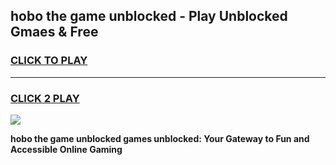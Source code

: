 
## hobo the game unblocked - Play Unblocked Gmaes & Free
<h3>
<a href="https://premium.freeplayer.one?title=hobo_the_game_unblocked&ref=19F">CLICK TO PLAY</a></h3>
<hr>

<h3>
<a href="https://premium.freeplayer.one?title=hobo_the_game_unblocked&ref=19F">CLICK 2 PLAY</a>
  
</h3>

<a href="https://premium.freeplayer.one?title=hobo_the_game_unblocked&ref=19F/"><img src="https://clearcache.store/games.png"></a>


**hobo the game unblocked games unblocked: Your Gateway to Fun and Accessible Online Gaming**
